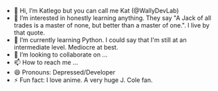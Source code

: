 - 👋 Hi, I’m Katlego but you can call me Kat (@WallyDevLab)
- 👀 I’m interested in honestly learning anything. They say "A Jack of all trades is a master of none, but better than a master of one.". I live by that quote.
- 🌱 I’m currently learning Python. I could say that I'm still at an intermediate level. Mediocre at best.
- 💞️ I’m looking to collaborate on ...
- 📫 How to reach me ...
- 😄 Pronouns: Depressed/Developer
- ⚡ Fun fact: I love anime. A very huge J. Cole fan. 

<!---
WallyDevLab/WallyDevLab is a ✨ special ✨ repository because its `README.md` (this file) appears on your GitHub profile.
You can click the Preview link to take a look at your changes.
--->
